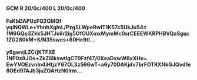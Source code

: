 #### GCM R 20/0c/400 L 20/0c/400
**FsKbDAPUzFQ2GMQf**<br/>**yqiNQWLe+YhnhXgInL/PzgSLWpeRwlT1K57c5UkJu54=**<br/>**1M6GQp3Zkk5JHTJs6r2ig5OfOUXmxMymMc0srCEEEWKRPHBVQaSgqc1ZG280kM+S/N35swcs+60He9tI...**<br/><br/>
**y6gwvjLZC/jKTFXE**<br/>**1NP0x8JOo+ZkZ6lkswtlgCT9Fzf47/0XeaDxwW8xXHo=**<br/>**EwYVOEzvnln4iHtjzY67OL3z566wT+a6y70DAKjdv7brFOTRXNkGJQvd1e8OEd97AJb3juZOAHzN0lrm...**